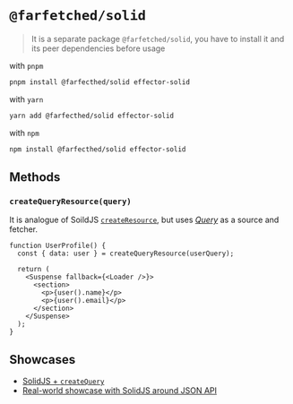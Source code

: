# `@farfetched/solid`

> It is a separate package `@farfetched/solid`, you have to install it and its peer dependencies before usage

with `pnpm`

```sh
pnpm install @farfecthed/solid effector-solid
```

with `yarn`

```sh
yarn add @farfecthed/solid effector-solid
```

with `npm`

```sh
npm install @farfecthed/solid effector-solid
```

## Methods

### `createQueryResource(query)`

It is analogue of SoildJS [`createResource`](https://www.solidjs.com/docs/latest/api#createresource), but uses [_Query_](../core/primitives/query.md) as a source and fetcher.

```tsx
function UserProfile() {
  const { data: user } = createQueryResource(userQuery);

  return (
    <Suspense fallback={<Loader />}>
      <section>
        <p>{user().name}</p>
        <p>{user().email}</p>
      </section>
    </Suspense>
  );
}
```

## Showcases

- [SolidJS + `createQuery`](../../apps/showcase/solid-create-query/)
- [Real-world showcase with SolidJS around JSON API](../../apps/showcase/solid-real-world-rick-morty/)
